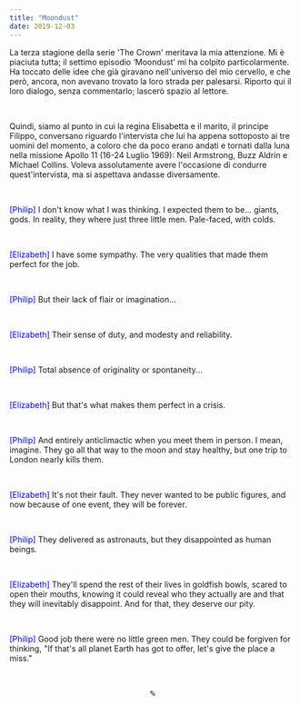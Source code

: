 ```yaml
---
title: "Moondust"
date: 2019-12-03
---
```

La terza stagione della serie 'The Crown' meritava la mia attenzione. Mi è piaciuta tutta; il settimo episodio ‘Moondust’ mi ha colpito particolarmente. Ha toccato delle idee che già giravano nell'universo del mio cervello, e che però, ancora, non avevano trovato la loro strada per palesarsi. Riporto qui il loro dialogo, senza commentarlo; lascerò spazio al lettore.

&nbsp;

Quindi, siamo al punto in cui la regina Elisabetta e il marito, il principe Filippo, conversano riguardo l'intervista che lui ha appena sottoposto ai tre uomini del momento, a coloro che da poco erano andati e tornati dalla luna nella missione Apollo 11 (16-24 Luglio 1969): Neil Armstrong, Buzz Aldrin e Michael Collins. Voleva assolutamente avere l'occasione di condurre quest'intervista, ma si aspettava andasse diversamente.

&nbsp;

<span style="color:blue">[Philip]</span> I don't know what I was thinking. I expected them to be... giants, gods. In reality, they where just three little men. Pale-faced, with colds.

&nbsp;

<span style="color:blue">[Elizabeth]</span> I have some sympathy. The very qualities that made them perfect for the job.

&nbsp;

<span style="color:blue">[Philip]</span> But their lack of flair or imagination...

&nbsp;

<span style="color:blue">[Elizabeth]</span> Their sense of duty, and modesty and reliability.

&nbsp;

<span style="color:blue">[Philip]</span> Total absence of originality or spontaneity...

&nbsp;

<span style="color:blue">[Elizabeth]</span> But that's what makes them perfect in a crisis.

&nbsp;

<span style="color:blue">[Philip]</span> And entirely anticlimactic when you meet them in person. I mean, imagine. They go all that way to the moon and stay healthy, but one trip to London nearly kills them.

&nbsp;

<span style="color:blue">[Elizabeth]</span> It's not their fault. They never wanted to be public figures, and now because of one event, they will be forever.

&nbsp;

<span style="color:blue">[Philip]</span> They delivered as astronauts, but they disappointed as human beings.

&nbsp;

<span style="color:blue">[Elizabeth]</span> They'll spend the rest of their lives in goldfish bowls, scared to open their mouths, knowing it could reveal who they actually are and that they will inevitably disappoint. And for that, they deserve our pity.

&nbsp;

<span style="color:blue">[Philip]</span> Good job there were no little green men. They could be forgiven for thinking, "If that's all planet Earth has got to offer, let's give the place a miss."

&nbsp;

<div align="center">
  ✎
</div>
